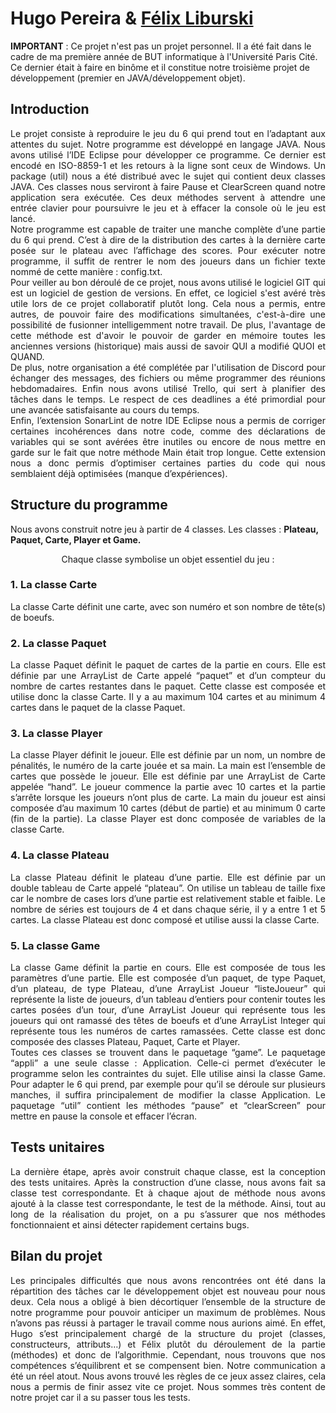# Hugo Pereira & [Félix Liburski](https://github.com/felixlbr)

**IMPORTANT** : Ce projet n'est pas un projet personnel. Il a été fait dans le cadre de ma première année de BUT informatique à l'Université Paris Cité. Ce dernier était à faire en binôme et il constitue notre troisième projet de développement (premier en JAVA/développement objet).

## Introduction <a class="anchor" id="chapter1"></a>
<div align="justify">Le projet consiste à reproduire le jeu du 6 qui prend tout en l’adaptant
aux attentes du sujet. Notre programme est développé en langage JAVA. Nous avons utilisé l’IDE Eclipse pour développer ce programme. Ce dernier est encodé en ISO-8859-1 et les retours à la ligne sont ceux de Windows. Un package (util) nous a été distribué avec le sujet qui contient deux classes JAVA. Ces classes nous serviront à faire Pause et ClearScreen quand notre application sera exécutée. Ces deux méthodes servent à attendre une entrée clavier pour poursuivre le jeu et à effacer la console où le jeu est lancé.</div>
<div align="justify">Notre programme est capable de traiter une manche complète d’une partie du 6 qui prend. C’est à dire de la distribution des cartes à la dernière carte posée sur le plateau avec l’affichage des scores. Pour exécuter notre programme, il suffit de rentrer le nom des joueurs dans un fichier texte nommé de cette manière : config.txt.</div>
<div align="justify">Pour veiller au bon déroulé de ce projet, nous avons utilisé le logiciel GIT qui est un logiciel de gestion de versions. En effet, ce logiciel s'est avéré très utile lors de ce projet collaboratif plutôt long. Cela nous a permis, entre autres, de pouvoir faire des modifications simultanées, c'est-à-dire une possibilité de fusionner intelligemment notre travail. De plus, l'avantage de cette méthode est d'avoir le pouvoir de garder en mémoire toutes les anciennes versions (historique) mais aussi de savoir QUI a modifié QUOI et QUAND.</div>
<div align="justify">De plus, notre organisation a été complétée par l'utilisation de Discord pour échanger des messages, des fichiers ou même programmer des réunions hebdomadaires. Enfin nous avons utilisé Trello, qui sert à planifier des tâches
dans le temps. Le respect de ces deadlines a été primordial pour une avancée satisfaisante au cours du temps.</div>
<div align="justify">Enfin, l’extension SonarLint de notre IDE Eclipse nous a permis de corriger certaines incohérences dans notre code, comme des déclarations de variables qui se sont avérées être inutiles ou encore de nous mettre en garde
sur le fait que notre méthode Main était trop longue. Cette extension nous a donc permis d’optimiser certaines parties du code qui nous semblaient déjà optimisées (manque d’expériences).</div>

## Structure du programme <a class="anchor" id="chapter2"></a>
Nous avons construit notre jeu à partir de 4 classes. Les classes : <strong>Plateau, Paquet, Carte, Player et Game.</strong>
<center>Chaque classe symbolise un objet essentiel du jeu :</center>

### 1. La classe Carte <a class="anchor" id="section2_1"></a>
<div align="justify">La classe Carte définit une carte, avec son numéro et son nombre de tête(s) de boeufs.</div>

### 2. La classe Paquet <a class="anchor" id="section2_2"></a>
<div align="justify">La classe Paquet définit le paquet de cartes de la partie en cours. Elle est définie par une ArrayList de Carte appelé “paquet” et d’un compteur du nombre de cartes restantes dans le paquet. Cette classe est composée et utilise donc la classe Carte. Il y a au maximum 104 cartes et au minimum 4 cartes dans le paquet de la classe Paquet.</div>

### 3. La classe Player <a class="anchor" id="section2_3"></a>
<div align="justify">La classe Player définit le joueur. Elle est définie par un nom, un nombre de pénalités, le numéro de la carte jouée et sa main. La main est l’ensemble de cartes que possède le joueur. Elle est définie par une ArrayList de Carte appelée “hand”. Le joueur commence la partie avec 10 cartes et la partie s’arrête lorsque les joueurs n’ont plus de carte. La
main du joueur est ainsi composée d’au maximum 10 cartes (début de partie) et au minimum 0 carte (fin de la partie). La classe Player est donc composée de variables de la classe Carte.</div>

### 4. La classe Plateau <a class="anchor" id="section2_4"></a>
<div align="justify">La classe Plateau définit le plateau d’une partie. Elle est définie par un double tableau de Carte appelé “plateau”. On utilise un tableau de taille fixe car le nombre de cases lors d’une partie est relativement stable et
faible. Le nombre de séries est toujours de 4 et dans chaque série, il y a entre 1 et 5 cartes. La classe Plateau est donc composé et utilise aussi la classe Carte.<div>

### 5. La classe Game <a class="anchor" id="section2_5"></a>
<div align="justify">La classe Game définit la partie en cours. Elle est composée de tous les paramètres d’une partie. Elle est composée d’un paquet, de type Paquet, d’un plateau, de type Plateau, d’une ArrayList Joueur “listeJoueur” qui représente la liste de joueurs, d’un tableau d’entiers pour contenir toutes les cartes posées d’un tour, d’une ArrayList Joueur qui représente tous les joueurs qui ont ramassé des têtes de boeufs et d’une ArrayList Integer qui représente tous les numéros de cartes ramassées. Cette classe est donc composée des classes Plateau, Paquet, Carte et Player.</div>

<div align="justify">Toutes ces classes se trouvent dans le paquetage “game”. Le paquetage “appli” a une seule classe : Application. Celle-ci permet d’exécuter le programme selon les contraintes du sujet. Elle utilise ainsi la classe Game. Pour adapter le 6 qui prend, par exemple pour qu’il se déroule sur plusieurs manches, il suffira principalement de modifier la classe Application. Le paquetage “util” contient les méthodes “pause” et “clearScreen” pour mettre en pause la console et effacer l’écran.</div>

## Tests unitaires <a class="anchor" id="chapter3"></a>
<div align="justify">La dernière étape, après avoir construit chaque classe, est la conception des tests unitaires. Après la construction d’une classe, nous avons fait sa classe test correspondante. Et à chaque ajout de méthode nous avons ajouté à la classe test correspondante, le test de la méthode. Ainsi, tout au long de la réalisation du projet, on a pu s’assurer que nos méthodes fonctionnaient et ainsi détecter rapidement certains bugs. </div>

## Bilan du projet<a class="anchor" id="chapter4">
<div align="justify">Les principales difficultés que nous avons rencontrées ont été dans la répartition des tâches car le développement objet est nouveau pour nous deux. Cela nous a obligé à bien décortiquer l’ensemble de la structure de notre
programme pour pouvoir anticiper un maximum de problèmes. Nous n’avons pas réussi à partager le travail comme nous aurions aimé. En effet, Hugo s’est principalement chargé de la structure du projet (classes, constructeurs, attributs…) et Félix plutôt du déroulement de la partie (méthodes) et donc de l’algorithmie. Cependant, nous trouvons que nos compétences s’équilibrent et se compensent bien. Notre communication a été un réel atout. Nous avons trouvé les règles de ce jeux assez claires, cela nous a permis de finir assez vite ce projet. Nous sommes très content de notre projet car il a su passer tous les tests.</div>
